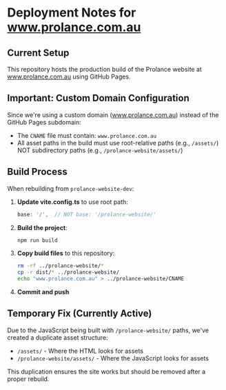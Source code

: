 # Deployment Notes for www.prolance.com.au

## Current Setup
This repository hosts the production build of the Prolance website at www.prolance.com.au using GitHub Pages.

## Important: Custom Domain Configuration
Since we're using a custom domain (www.prolance.com.au) instead of the GitHub Pages subdomain:
- The `CNAME` file must contain: `www.prolance.com.au`
- All asset paths in the build must use root-relative paths (e.g., `/assets/`) NOT subdirectory paths (e.g., `/prolance-website/assets/`)

## Build Process
When rebuilding from `prolance-website-dev`:

1. **Update vite.config.ts** to use root path:
   ```typescript
   base: '/',  // NOT base: '/prolance-website/'
   ```

2. **Build the project**:
   ```bash
   npm run build
   ```

3. **Copy build files** to this repository:
   ```bash
   rm -rf ../prolance-website/*
   cp -r dist/* ../prolance-website/
   echo "www.prolance.com.au" > ../prolance-website/CNAME
   ```

4. **Commit and push**

## Temporary Fix (Currently Active)
Due to the JavaScript being built with `/prolance-website/` paths, we've created a duplicate asset structure:
- `/assets/` - Where the HTML looks for assets
- `/prolance-website/assets/` - Where the JavaScript looks for assets

This duplication ensures the site works but should be removed after a proper rebuild.